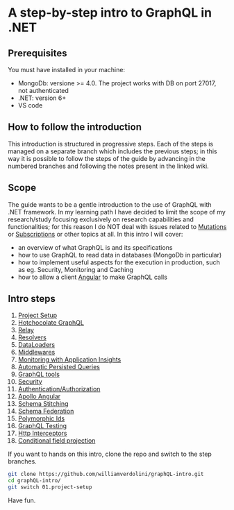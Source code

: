 # A step-by-step intro to GraphQL in .NET

## Prerequisites

You must have installed in your machine:
- MongoDb: versione >= 4.0. The project works with DB on port 27017, not authenticated
- .NET: version 6+
- VS code

## How to follow the introduction

This introduction is structured in progressive steps. Each of the steps is managed on a separate branch which includes the previous steps; in this way it is possible to follow the steps of the guide by advancing in the numbered branches and following the notes present in the linked wiki.

## Scope

The guide wants to be a gentle introduction to the use of GraphQL with .NET framework. In my learning path I have decided to limit the scope of my research/study focusing exclusively on research capabilities and functionalities; for this reason I do NOT deal with issues related to [Mutations](https://graphql.org/learn/queries/#mutations) or [Subscriptions](https://graphql.org/blog/subscriptions-in-graphql-and-relay/) or other topics at all. In this intro I will cover:

- an overview of what GraphQL is and its specifications
- how to use GraphQL to read data in databases (MongoDb in particular)
- how to implement useful aspects for the execution in production, such as eg. Security, Monitoring and Caching
- how to allow a client [Angular](https://angular.io/) to make GraphQL calls

## Intro steps

1. [Project Setup](./wiki/01.project-setup.md)
2. [Hotchocolate GraphQL](./wiki/02.hotchocolate-intro.md)
3. [Relay](./wiki/03.relay.md)
4. [Resolvers](./wiki/04.resolvers.md)
5. [DataLoaders](./wiki/05.dataloaders.md)
6. [Middlewares](./wiki/06.middlewares.md)
7. [Monitoring with Application Insights](./wiki/07.monitoring.md)
8. [Automatic Persisted Queries](./wiki/08.automatic-persisted-queries.md)
9. [GraphQL tools](./wiki/09.tools.md)
10. [Security](./wiki/10.security.md)
11. [Authentication/Authorization](./wiki/11.authorization.md)
12. [Apollo Angular](./wiki/12.apollo-angular-client.md)
13. [Schema Stitching](./wiki/13.schema-stitching.md)
14. [Schema Federation](./wiki/14.schema-federation.md)
15. [Polymorphic Ids](./wiki/15.polymorphic-ids.md)
16. [GraphQL Testing](./wiki/16.graphql-testing.md)
17. [Http Interceptors](./wiki/17.http-interceptors.md)
18. [Conditional field projection](./wiki/18.conditional-field-projection.md)

If you want to hands on this intro, clone the repo and switch to the step branches. 

```bash
git clone https://github.com/williamverdolini/graphQL-intro.git
cd graphQL-intro/
git switch 01.project-setup
```

Have fun.